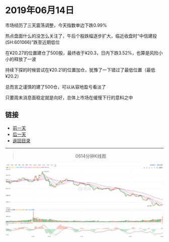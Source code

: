 # 2019年06月14日

市场经历了三天震荡调整，今天指数单边下跌0.99%

热点盘面什么的没怎么关注了，午后个股跌幅逐步扩大，临近收盘时“中信建投(SH:601066)”跌至近期低位

在¥20.27的位置建仓了500股，最终收于¥20.3，日内下跌3.52%，也算是风险小小的释放了一波

持续下探的时候尝试在¥20.21的位置加仓，犹豫了一下错过了最低位置（最低¥20.2）

总而言之谨慎的建了500仓，可以从容地盈亏看淡了

只要周末消息面稳定就是向好，总体上市场在缓慢下行的意料之中



## 链接

- [前一天](https://github.com/gdoggy/investment-diary/blob/master/2019/0613.md)
- [后一天](https://github.com/gdoggy/investment-diary/blob/master/2019/0617.md)
- [返回目录](https://github.com/gdoggy/investment-diary)

------

> <center>0614分钟K线图</center>

![K minute](https://github.com/gdoggy/investment-diary/blob/master/2019/RunChart/0614.png)

